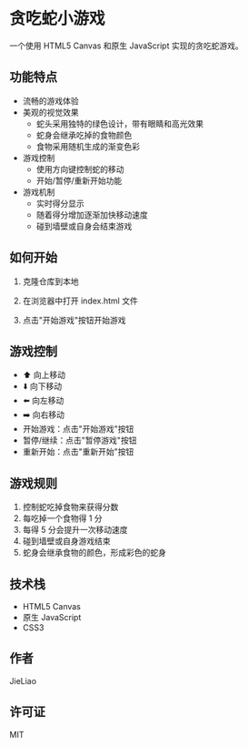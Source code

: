 <!--
 * @Author: JieLiao
 * @Date: 2025-01-24 17:20:54
 * @Description: 贪吃蛇小游戏
-->

# 贪吃蛇小游戏

一个使用 HTML5 Canvas 和原生 JavaScript 实现的贪吃蛇游戏。

## 功能特点

- 流畅的游戏体验
- 美观的视觉效果
  - 蛇头采用独特的绿色设计，带有眼睛和高光效果
  - 蛇身会继承吃掉的食物颜色
  - 食物采用随机生成的渐变色彩
- 游戏控制
  - 使用方向键控制蛇的移动
  - 开始/暂停/重新开始功能
- 游戏机制
  - 实时得分显示
  - 随着得分增加逐渐加快移动速度
  - 碰到墙壁或自身会结束游戏

## 如何开始

1. 克隆仓库到本地

2. 在浏览器中打开 index.html 文件

3. 点击"开始游戏"按钮开始游戏

## 游戏控制

- ⬆️ 向上移动
- ⬇️ 向下移动
- ⬅️ 向左移动
- ➡️ 向右移动
- 开始游戏：点击"开始游戏"按钮
- 暂停/继续：点击"暂停游戏"按钮
- 重新开始：点击"重新开始"按钮

## 游戏规则

1. 控制蛇吃掉食物来获得分数
2. 每吃掉一个食物得 1 分
3. 每得 5 分会提升一次移动速度
4. 碰到墙壁或自身游戏结束
5. 蛇身会继承食物的颜色，形成彩色的蛇身

## 技术栈

- HTML5 Canvas
- 原生 JavaScript
- CSS3

## 作者

JieLiao

## 许可证

MIT
